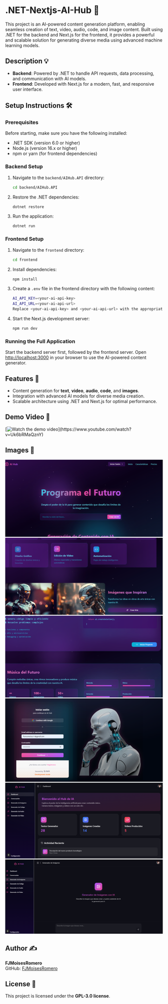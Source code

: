 
# .NET-Nextjs-AI-Hub 🚀

This project is an AI-powered content generation platform, enabling seamless creation of text, video, audio, code, and image content. Built using .NET for the backend and Next.js for the frontend, it provides a powerful and scalable solution for generating diverse media using advanced machine learning models.

## Description 💡
- **Backend**: Powered by .NET to handle API requests, data processing, and communication with AI models.
- **Frontend**: Developed with Next.js for a modern, fast, and responsive user interface.

## Setup Instructions 🛠️

### Prerequisites
Before starting, make sure you have the following installed:
- .NET SDK (version 6.0 or higher)
- Node.js (version 16.x or higher)
- npm or yarn (for frontend dependencies)

### Backend Setup
1. Navigate to the `backend/AIHub.API` directory:
   ```bash
   cd backend/AIHub.API
   ```
2. Restore the .NET dependencies:
   ```bash
   dotnet restore
   ```
3. Run the application:
   ```bash
   dotnet run
   ```

### Frontend Setup
1. Navigate to the `frontend` directory:
   ```bash
   cd frontend
   ```
2. Install dependencies:
   ```bash
   npm install
   ```
3. Create a `.env` file in the frontend directory with the following content:
   ```bash
   AI_API_KEY=<your-ai-api-key>
   AI_API_URL=<your-ai-api-url>
   Replace <your-ai-api-key> and <your-ai-api-url> with the appropriate values for your AI service.
   ```
4. Start the Next.js development server:
   ```bash
   npm run dev
   ```

### Running the Full Application
Start the backend server first, followed by the frontend server.
Open [http://localhost:3000](http://localhost:3000) in your browser to use the AI-powered content generator.

## Features 🌟
- Content generation for **text**, **video**, **audio**, **code**, and **images**.
- Integration with advanced AI models for diverse media creation.
- Scalable architecture using .NET and Next.js for optimal performance.

## Demo Video 🎥
[![Watch the demo video]([https://img.youtube.com/vi/Uk6bRMaQznY/maxresdefault.jpg](https://img.youtube.com/vi/Uk6bRMaQznY/0.jpg))](https://www.youtube.com/watch?v=Uk6bRMaQznY)


## Images 📸
![capture](images/1.png)
![capture](images/2.png)
![capture](images/3.png)
![capture](images/4.png)
![capture](images/5.png)
![capture](images/6.png)

## Author ✍️
**FJMoisesRomero**  
GitHub: [FJMoisesRomero](https://github.com/FJMoisesRomero)

## License 📜
This project is licensed under the **GPL-3.0 license**.
